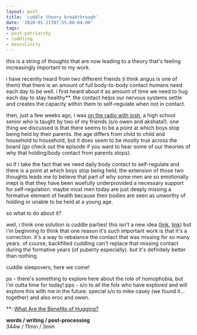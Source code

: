 ```yaml
---
layout: post
title: 'cuddle theory breakthrough'
date: '2020-01-21T07:55:00-04:00'
tags:
- post-patriarchy
- cuddling
- masculinity
--- 
```


this is a string of thoughts that are now leading to a theory that's feeling increasingly important to my work. 

i have recently heard from two different friends (i think angus is one of them) that there is an amount of full body-to-body contact humans need each day to be well. i first heard about it as amount of time we need to hug each day to stay healthy**. the contact helps our nervous systems settle and creates the capacity within them to self-regulate when not in contact. 

then, just a few weeks ago, i was [on the radio with josh](https://soundcloud.com/lawrence-barriner-ii/post-patriarchal-season-3-episode-4-w-josh), a high school senior who is taught by two of my friends (s/o owen and akshata!). one thing we discussed is that there seems to be a point at which boys stop being held by their parents. the age differs from child to child and household to household, but it does seem to be mostly true across the board (go check out the episode if you want to hear some of our theories of why that holding/body contact from parents stops). 

so if i take the fact that we need daily body contact to self-regulate and there is a point at which boys stop being held, the extension of those two thoughts leads me to believe that part of why some men are so emotionally inept is that they have been woefully underprovided a necessary support for self-regulation. maybe most men today are just deeply missing a formative element of health because their bodies are seen as unworthy of holding or unable to be held at a young age. 

so what to do about it? 

well, i think one solution is cuddle parties! this isn't a new idea ([link](http://www.cuddleparty.com/), [link](https://melmagazine.com/en-us/story/cuddle-parties-and-the-death-of-platonic-male-touch-2)) but i'm beginning to think that one reason it's such important work is that it's a correction. it's a way to rebalance the contact that was missing for so many years. of course, backfilled cuddling can't replace that missing contact during the formative years (of puberty especially). but it's definitely better than nothing. 

cuddle sleepovers, here we come!

ps - there's something to explore here about the role of homophobia, but i'm outta time for today!
pps - s/o to all the folx who have explored and will explore this with me in the future. special s/o to mike casey (we found it... together) and also eroc and owen. 

<!-- hyperlink bank -->

**: [What Are the Benefits of Hugging?](https://www.healthline.com/health/hugging-benefits#1)

<!-- &#042; = asterisk -->
<!-- &#039; = single quote '-->

**words / writing / post-processing**  
344w / 11min / 3min